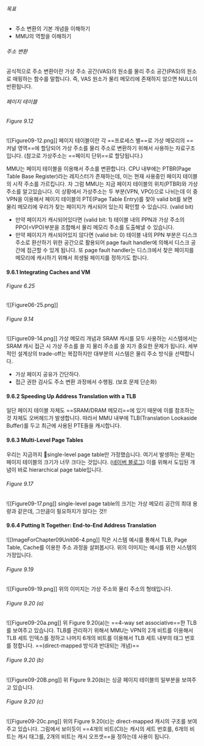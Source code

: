 ###### 목표
- 주소 변환의 기본 개념을 이해하기
- MMU의 역할을 이해하기

###### 주소 변환
공식적으로 주소 변환이란 가상 주소 공간(VAS)의 원소를 물리 주소 공간(PAS)의 원소로 매핑하는 함수를 말합니다.
즉, VAS 원소가 물리 메모리에 존재하지 않으면 NULL이 반환됩니다.

###### 페이지 테이블
###### Figure 9.12
![[Figure09-12.png]]
페이지 테이블이란 각 ==프로세스 별==로 가상 메모리의 ==커널 영역==에 할당되어 가상 주소를 물리 주소로 변환하기 위해서 사용하는 자료구조입니다. (참고로 가상주소는 ==페이지 단위==로 할당됩니다.)

MMU는 페이지 테이블을 이용해서 주소를 변환합니다.
CPU 내부에는 PTBR(Page Table Base Register)라는 레지스터가 존재하는데, 이는 현재 사용중인 페이지 테이블의 시작 주소를 가르킵니다.
자 그럼 MMU는 지금 페이지 테이블의 위치(PTBR)와 가상주소를 알고있습니다.
이 상황에서 가상주소는 두 부분(VPN, VPO)으로 나뉘는데 이 중 VPN을 이용해서 페이지 테이블의 PTE(Page Table Entry)를 찾아 valid bit를 보면 물리 메모리에 우리가 찾는 페이지가 캐시되어 있는지 확인할 수 있습니다. (valid bit)

- 만약 페이지가 캐시되어있다면 (valid bit: 1) 테이블 내의 PPN과 가상 주소의 PPO(=VPO)부분을 조합해서 물리 메모리 주소를 도출해낼 수 있습니다.
- 만약 페이지가 캐시되어있지 않다면 (valid bit: 0) 테이블 내의 PPN 부분은 디스크 주소로 환산하기 위한 공간으로 활용되어 page fault handler에 의해서 디스크 공간에 접근할 수 있게 됩니다. 또 page fault handler는 디스크에서 찾은 페이지를 메모리에 캐시하기 위해서 희생될 페이지를 정하기도 합니다.

#### 9.6.1 Integrating Caches and VM
###### Figure 6.25
![[Figure06-25.png]]
###### Figure 9.14
![[Figure09-14.png]]
가상 메모리 개념과 SRAM 캐시를 모두 사용하는 시스템에서는 SRAM 캐시 접근 시 가상 주소를 쓸 지 물리 주소를 쓸 지가 중요한 문제가 됩니다.
세부적인 설계상의 trade-off는 복잡하지만 대부분의 시스템은 물리 주소 방식을 선택합니다.
- 가상 페이지 공유가 간단하다.
- 접근 권한 검사도 주소 변환 과정에서 수행됨. (보호 문제 단순화)

#### 9.6.2 Speeding Up Address Translation with a TLB
일단 페이지 테이블 자체도 ==SRAM/DRAM 메모리==에 있기 때문에 이를 참조하는 것 자체도 오버헤드가 발생합니다.
따라서 MMU 내부에 TLB(Translation Lookaside Buffer)를 두고 최근에 사용된 PTE들을 캐시합니다.

#### 9.6.3 Multi-Level Page Tables
우리는 지금까지 single-level page table만 가정했습니다.
여기서 발생하는 문제는 페이지 테이블의 크기가 너무 크다는 것입니다. ([네이버 블로그](https://blog.naver.com/pmdrdocg/224052320974))
이를 위해서 도입된 개념이 바로 hierarchical page table입니다.
###### Figure 9.17
![[Figure09-17.png]]
single-level page table의 크기는 가상 메모리 공간의 최대 용량과 같은데, 그만큼이 필요하지가 않다는 것!!

#### 9.6.4 Putting It Together: End-to-End Address Translation
![[ImageForChapter09Unit06-4.png]]
작은 시스템 예시를 통해서 TLB, Page Table, Cache를 이용한 주소 과정을 살펴봅시다.
위의 이미지는 예시를 위한 시스템의 가정입니다.

###### Figure 9.19
![[Figure09-19.png]]
위의 이미지는 가상 주소와 물리 주소의 형태입니다.

###### Figure 9.20 (a)
![[Figure09-20a.png]]
위 Figure 9.20(a)는 ==4-way set associative==한 TLB를 보여주고 있습니다.
TLB를 관리하기 위해서 MMU는 VPN의 2개 비트를 이용해서 TLB 세트 인덱스를 정하고 나머지 6개의 비트를 이용해서 TLB 세트 내부의 태그 번호를 정합니다. ==(direct-mapped 방식과 반대되는 개념)==

###### Figure 9.20 (b)
![[Figure09-20B.png]]
위 Figure 9.20(b)는 싱글 페이지 테이블의 일부분을 보여주고 있습니다.

###### Figure 9.20 (c)
![[Figure09-20c.png]]
위의 Figure 9.20(c)는 direct-mapped 캐시의 구조를 보여주고 있습니다.
그림에서 보이듯이 ==4개의 비트(CI)는 캐시의 세트 번호를, 6개의 비트는 캐시 태그를, 2개의 비트는 캐시 오프셋==을 정하는데 사용이 됩니다.